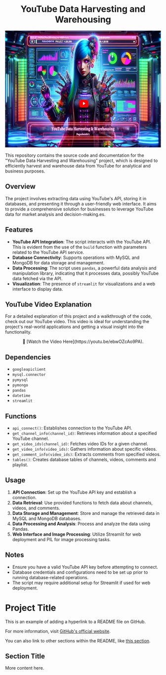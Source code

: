 <h1 align="center">YouTube Data Harvesting and Warehousing</h1>

![Alt text](project_thumbnail_1.png)


This repository contains the source code and documentation for the "YouTube Data Harvesting and Warehousing" project, which is designed to efficiently harvest and warehouse data from YouTube for analytical and business purposes.

## Overview
The project involves extracting data using YouTube's API, storing it in databases, and presenting it through a user-friendly web interface. It aims to provide a comprehensive solution for businesses to leverage YouTube data for market analysis and decision-making.es.

## Features
- **YouTube API Integration**: The script interacts with the YouTube API. This is evident from the use of the `build` function with parameters related to the YouTube API service.
- **Database Connectivity**: Supports operations with MySQL and MongoDB for data storage and management.
- **Data Processing**:  The script uses `pandas`, a powerful data analysis and manipulation library, indicating that it processes data, possibly YouTube data fetched via the API.
- **Visualization**: The presence of `streamlit` for visualizations and a web interface to display data.

## YouTube Video Explanation
For a detailed explanation of this project and a walkthrough of the code, check out our YouTube video. This video is ideal for understanding the project's real-world applications and getting a visual insight into the functionality.
<p align="center">🎥 [Watch the Video Here](https://youtu.be/ebwOZcAo9PA). </p>

## Dependencies
- `googleapiclient`
- `mysql.connector`
- `pymysql`
- `pymongo`
- `pandas`
- `datetime`
- `streamlit`

## Functions
- `api_connect()`: Establishes connection to the YouTube API.
- `get_channel_info(channel_id)`: Retrieves information about a specified YouTube channel.
- `get_video_ids(channel_id)`: Fetches video IDs for a given channel.
- `get_video_info(video_ids)`: Gathers information about specific videos.
- `get_comment_info(video_ids)`: Extracts comments from specified videos.
- `tables()`: Creates database tables of channels, videos, comments and playlist.

## Usage
1. **API Connection**: Set up the YouTube API key and establish a connection.
2. **Data Retrieval**: Use provided functions to fetch data about channels, videos, and comments.
3. **Data Storage and Management**: Store and manage the retrieved data in MySQL and MongoDB databases.
4. **Data Processing and Analysis**: Process and analyze the data using Pandas.
5. **Web Interface and Image Processing**: Utilize Streamlit for web deployment and PIL for image processing tasks.

## Notes
- Ensure you have a valid YouTube API key before attempting to connect.
- Database credentials and configurations need to be set up prior to running database-related operations.
- The script may require additional setup for Streamlit if used for web deployment.

# Project Title

This is an example of adding a hyperlink to a README file on GitHub.

For more information, visit [GitHub's official website](https://github.com).

You can also link to other sections within the README, like [this section](#section-title).

## Section Title

More content here.


